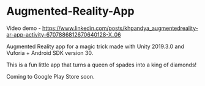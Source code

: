 # Augmented-Reality-App
Video demo - https://www.linkedin.com/posts/khpandya_augmentedreality-ar-app-activity-6707886812670640128-X_06

Augmented Reality app for a magic trick made with Unity 2019.3.0 and Vuforia + Android SDK version 30.

This is a fun little app that turns a queen of spades into a king of diamonds! 


Coming to Google Play Store soon.
